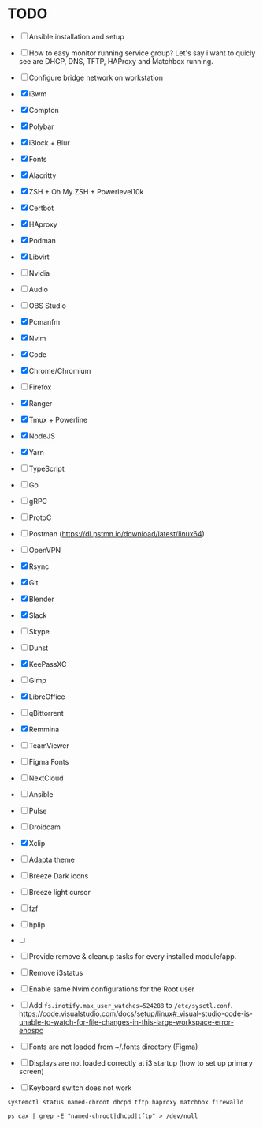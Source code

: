 # TODO

- [ ] Ansible installation and setup
- [ ] How to easy monitor running service group? Let's say i want to quicly see are DHCP, DNS, TFTP, HAProxy and Matchbox running.
- [ ] Configure bridge network on workstation

- [X] i3wm
- [X] Compton
- [X] Polybar
- [X] i3lock + Blur
- [X] Fonts
- [X] Alacritty
- [X] ZSH + Oh My ZSH + Powerlevel10k
- [X] Certbot
- [X] HAproxy
- [X] Podman
- [X] Libvirt
- [ ] Nvidia
- [ ] Audio
- [ ] OBS Studio
- [X] Pcmanfm
- [X] Nvim
- [X] Code
- [X] Chrome/Chromium
- [ ] Firefox
- [X] Ranger
- [X] Tmux + Powerline
- [X] NodeJS
- [X] Yarn
- [ ] TypeScript
- [ ] Go
- [ ] gRPC
- [ ] ProtoC
- [ ] Postman (https://dl.pstmn.io/download/latest/linux64)
- [ ] OpenVPN
- [X] Rsync
- [X] Git
- [X] Blender
- [X] Slack
- [ ] Skype
- [ ] Dunst
- [X] KeePassXC
- [ ] Gimp
- [X] LibreOffice
- [ ] qBittorrent
- [X] Remmina
- [ ] TeamViewer
- [ ] Figma Fonts
- [ ] NextCloud
- [ ] Ansible
- [ ] Pulse
- [ ] Droidcam
- [X] Xclip
- [ ] Adapta theme
- [ ] Breeze Dark icons
- [ ] Breeze light cursor
- [ ] fzf
- [ ] hplip
- [ ] 
- [ ] Provide remove & cleanup tasks for every installed module/app.

- [ ] Remove i3status

- [ ] Enable same Nvim configurations for the Root user
- [ ] Add `fs.inotify.max_user_watches=524288` to `/etc/sysctl.conf`. https://code.visualstudio.com/docs/setup/linux#_visual-studio-code-is-unable-to-watch-for-file-changes-in-this-large-workspace-error-enospc
- [ ] Fonts are not loaded from ~/.fonts directory (Figma)
- [ ] Displays are not loaded correctly at i3 startup (how to set up primary screen)
- [ ] Keyboard switch does not work

`systemctl status named-chroot dhcpd tftp haproxy matchbox firewalld`

`ps cax | grep -E "named-chroot|dhcpd|tftp" > /dev/null`
